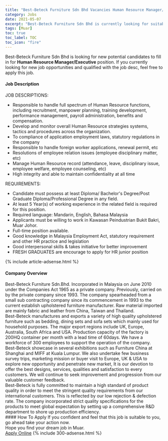 ```yaml
---
title: "Best-Beteck Furniture Sdn Bhd Vacancies Human Resource Manager/Executive" 
category: Jobs 
date: 2021-05-07 
excerpt: "Best-Beteck Furniture Sdn Bhd is currently looking for suitable person to fill in the Human Resource Manager/Executive which based in Muar" 
tags: [Muar] 
toc: true 
toc_label: TOC 
toc_icon: "fire" 
--- 
```


<p>Best-Beteck Furniture Sdn Bhd is looking for new potential candidates to fill in for <b>Human Resource Manager/Executive</b> position. If you currently looking for new job opportunities and qualified with the job desc, feel free to apply this job.
</p><div><div><h4>Job Description</h4></div><div><div><span><div><p>JOB DESCRIPTIONS:</p><ul><li>Responsible to handle full spectrum of Human Resource functions, including recruitment, manpower planning, training development, performance management, payroll administration, benefits and compensation.</li><li>Develop and monitor overall Human Resource strategies systems, tactics and procedures across the organization.</li><li>To compliance of application employment laws, statutory regulations in the company</li><li>Responsible to handle foreign worker applications, renewal permit, etc</li><li>Resolutions of employee relation issues (employee disciplinary matter, etc)</li><li>Manage Human Resource record (attendance, leave, disciplinary issue, employee welfare, employee counseling, etc)</li><li>High integrity and able to maintain confidentiality at all time</li></ul><p>REQUIREMENTS:</p><ul><li>Candidate must possess at least Diploma/ Bachelor's Degree/Post Graduate Diploma/Professional Degree&#160;in any field.</li><li>At least 5 Year(s) of working experience in the related field is required for this position.</li><li>Required language: Mandarin, English, Bahasa Malaysia</li><li>Applicants must be willing to work in Kawasan Peindustrian Bukit Bakri, Muar Johor.</li><li>Full-time position available.</li><li>Good knowledge in Malaysia Employment Act, statutory requirement and other HR practice and legislation</li><li>Good interpersonal skills &amp; takes initiative for better improvement</li><li>FRESH GRADUATES are encourage to apply for HR junior position</li></ul></div></span></div></div></div> 
{% include article-adsense.html %} 
<div><div><h4>Company Overview</h4></div><div><div><span><div><div>
<div>Best-Beteck Furniture Sdn.Bhd. Incorporated in Malaysia on June 2010 under the Companies Act 1965 as a private company. Previously, carried on by the private company since 1993. The company spearheaded from a small sub contracting company since its commencement in 1993 to the current establish upholstered furniture manufacturer. Raw material imported are mainly fabric and leather from China, Taiwan and Thailand.</div>
<div>Best-Beteck manufactures and exports a variety of high quality upholstered furniture such as bedding, dining sets and sofa sets which mainly used for household purposes. The major export regions include UK, Europe, Australia, South Africa and USA. Production capacity of the factory is 200HQ container per month with a lead time of 60days. We have a workforce of 300 employees to support the operation of the company.</div>
<div>Best-Beteck showcase in several exhibitions such as Furniture China at Shanghai and MIFF at Kuala Lumpur. We also undertake few business survey trips, marketing mission or buyer visit to Europe, UK &amp; USA to explore new opportunity and penetrate new market, It is our devotion to offer the best designs, services, qualities and satisfaction to every customers. We will continue to seek improvement and progression from our valuable customer feedback.</div>
<div>Best-Beteck is fully committed to maintain a high standard of product quality in order to meet the stringent quality requirements from our international customers. This is reflected by our low rejection &amp; defection rate. The company incorporated strict quality specifications for the products to meet global expectation by setting up a comprehensive R&amp;D department to shore up production efficiency.</div>
</div></div></span></div></div></div> 
#### How To Apply 
If you confident and feel that this job is suitable to you, go ahead take your action now. <br/> 
Hope you find your dream job in Muar. <br/> 
<a href="https://www.jobstreet.com.my/en/job/human-resource-manager-executive-4558817?jobId=jobstreet-my-job-4558817&" class="btn btn--info" target="_blank" rel="nofollow noopenner">Apply Online</a> 
{% include 300-adsense.html %} 